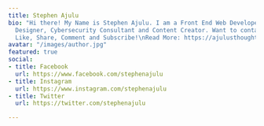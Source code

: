 ```yaml
---
title: Stephen Ajulu
bio: "Hi there! My Name is Stephen Ajulu. I am a Front End Web Developer, Graphic
  Designer, Cybersecurity Consultant and Content Creator. Want to contact me? → ajulu[at]stephenajulu.com.
  Like, Share, Comment and Subscribe!\nRead More: https://ajulusthoughts.wordpress.com/ "
avatar: "/images/author.jpg"
featured: true
social:
- title: Facebook
  url: https://www.facebook.com/stephenajulu
- title: Instagram
  url: https://www.instagram.com/stephenajulu
- title: Twitter
  url: https://twitter.com/stephenajulu

---
```

